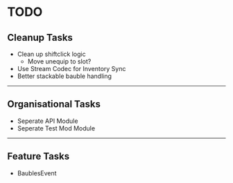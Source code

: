 # TODO

## Cleanup Tasks

- Clean up shiftclick logic
    - Move unequip to slot?
- Use Stream Codec for Inventory Sync
- Better stackable bauble handling
--------------------
## Organisational Tasks

- Seperate API Module
- Seperate Test Mod Module
- --------------------
## Feature Tasks

- BaublesEvent
